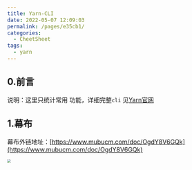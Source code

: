 ```yaml
---
title: Yarn-CLI
date: 2022-05-07 12:09:03
permalink: /pages/e35cb1/
categories:
  - CheetSheet
tags:
  - yarn
---
```

## 0.前言

说明：这里只统计常用 功能，详细完整`cli` 见[Yarn官网](https://classic.yarnpkg.com/en/docs/cli/)

## 1.幕布

幕布外链地址：[https://www.mubucm.com/doc/OgdY8V6GQk](https://www.mubucm.com/doc/OgdY8V6GQk)

<img src="https://wjs-tik.oss-cn-shanghai.aliyuncs.com/image-20220507121149596.png" style="zoom: 50%;" />





